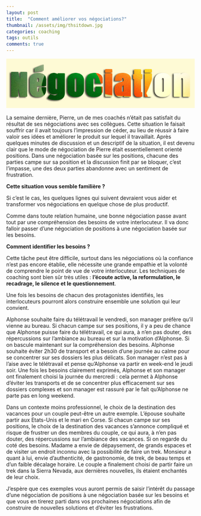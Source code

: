 ```yaml
---
layout: post
title:  "Comment améliorer vos négociations?"
thumbnail: /assets/img/thsitdown.jpg
categories: coaching
tags: outils
comments: true
---
```

![Negociation](/assets/img/negociation.jpg)

La semaine dernière, Pierre, un de mes coachés n’était pas satisfait du résultat de ses négociations avec ses collègues. Cette situation le faisait souffrir car il avait toujours l’impression de céder, au lieu de réussir à faire valoir ses idées et améliorer le produit sur lequel il travaillait.
Après quelques minutes de discussion et un descriptif de la situation, il est devenu clair que le mode de négociation de Pierre était essentiellement orienté positions. Dans une négociation basée sur les positions, chacune des parties campe sur sa position et la discussion finit par se bloquer, c’est l’impasse, une des deux parties abandonne avec un sentiment de frustration.

**Cette situation vous semble familière ?**

Si c’est le cas, les quelques lignes qui suivent devraient vous aider et transformer vos négociations en quelque chose de plus productif.

Comme dans toute relation humaine, une bonne négociation passe avant tout par une compréhension des besoins de votre interlocuteur. Il va donc falloir passer d’une négociation de positions à une négociation basée sur les besoins.

**Comment identifier les besoins ?**

Cette tâche peut être difficile, surtout dans les négociations où la confiance n’est pas encore établie, elle nécessite une grande empathie et la volonté de comprendre le point de vue de votre interlocuteur. Les techniques de coaching sont bien sûr très utiles : **l’écoute active, la reformulation, le recadrage, le silence et le questionnement**.

Une fois les besoins de chacun des protagonistes identifiés, les interlocuteurs pourront alors construire ensemble une solution qui leur convient.

Alphonse souhaite faire du télétravail le vendredi, son manager préfère qu’il vienne au bureau. Si chacun campe sur ses positions, il y a peu de chance que Alphonse puisse faire du télétravail, ce qui aura, à n’en pas douter, des répercussions sur l’ambiance au bureau et sur la motivation d’Alphonse.
Si on bascule maintenant sur la compréhension des besoins. Alphonse souhaite éviter 2h30 de transport et a besoin d’une journée au calme pour se concentrer sur ses dossiers les plus délicats. Son manager n’est pas à l’aise avec le télétravail et pense qu’Alphonse va partir en week-end le jeudi soir.
Une fois les besoins clairement exprimés, Alphonse et son manager ont finalement choisi la journée du mercredi : cela permet à Alphonse d’éviter les transports et de se concentrer plus efficacement sur ses dossiers complexes et son manager est rassuré par le fait qu’Alphonse ne parte pas en long weekend.

Dans un contexte moins professionnel, le choix de la destination des vacances pour un couple peut-être un autre exemple. L’épouse souhaite partir aux Etats-Unis et le mari en Corse. Si chacun campe sur ses positions, le choix de la destination des vacances s’annonce compliqué et risque de frustrer un des membres du couple, ce qui aura, à n’en pas douter, des répercussions sur l’ambiance des vacances.
Si on regarde du coté des besoins. Madame a envie de dépaysement, de grands espaces et de visiter un endroit inconnu avec la possibilité de faire un trek. Monsieur a quant à lui, envie d’authenticité, de gastronomie, de trek, de beau temps et d’un faible décalage horaire.
Le couple a finalement choisi de partir faire un trek dans la Sierra Nevada, aux dernières nouvelles, ils étaient enchantés de leur choix.

J’espère que ces exemples vous auront permis de saisir l’intérêt du passage d’une négociation de positions à une négociation basée sur les besoins et que vous en tirerez parti dans vos prochaines négociations afin de construire de nouvelles solutions et d’éviter les frustrations.
